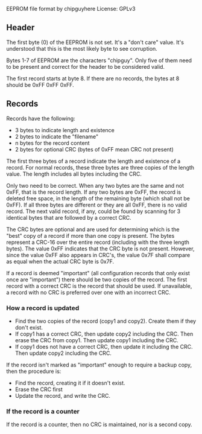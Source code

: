 EEPROM file format by chipguyhere
License: GPLv3

## Header

The first byte (0) of the EEPROM is not set.  It's a "don't care" value.  It's understood that this is the most likely byte to see corruption.

Bytes 1-7 of EEPROM are the characters "chipguy".  Only five of them need to be present and correct for the header to be considered valid.

The first record starts at byte 8.  If there are no records, the bytes at 8 should be 0xFF 0xFF 0xFF.

## Records

Records have the following:
* 3 bytes to indicate length and existence
* 2 bytes to indicate the "filename"
* n bytes for the record content
* 2 bytes for optional CRC (bytes of 0xFF mean CRC not present)

The first three bytes of a record indicate the length and existence of a record.  For normal records, these three bytes
are three copies of the length value.  The length includes all bytes including the CRC.

Only two need to be correct.  When any two bytes are the same and not 0xFF, that is the record length.  If any two bytes are 0xFF, the record is
deleted free space, in the length of the remaining byte (which shall not be 0xFF).  If all three bytes are different or they are all 0xFF, there
is no valid record.  The next valid record, if any, could be found by scanning for 3 identical bytes that are followed by a correct CRC.

The CRC bytes are optional and are used for determining which is the "best" copy of a record if more than one copy is present.
The bytes represent a CRC-16 over the entire record (including with the three length bytes).  The value 0xFF indicates that the
CRC byte is not present.  However, since the value 0xFF also appears in CRC's, the value 0x7F shall compare as equal when the
actual CRC byte is 0x7F.

If a record is deemed "important" (all configuration records that only exist once are "important") there should be two copies of the record.
The first record with a correct CRC is the record that should be used.  If unavailable, a record with no CRC is preferred over one with an
incorrect CRC.

### How a record is updated

* Find the two copies of the record (copy1 and copy2).  Create them if they don't exist.
* If copy1 has a correct CRC, then update copy2 including the CRC.  Then erase the CRC from copy1.  Then update copy1 including the CRC.
* If copy1 does not have a correct CRC, then update it including the CRC.  Then update copy2 including the CRC.

If the record isn't marked as "important" enough to require a backup copy, then the procedure is:

* Find the record, creating it if it doesn't exist.
* Erase the CRC first
* Update the record, and write the CRC.

### If the record is a counter

If the record is a counter, then no CRC is maintained, nor is a second copy.





